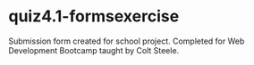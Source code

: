# quiz4.1-formsexercise
Submission form created for school project.
Completed for Web Development Bootcamp taught by Colt Steele.